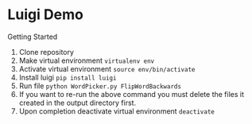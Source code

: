 # Luigi Demo

Getting Started

1. Clone repository
2. Make virtual environment
  `virtualenv env`
3. Activate virtual environment
  `source env/bin/activate`
4. Install luigi
  `pip install luigi`
5. Run file
  `python WordPicker.py FlipWordBackwards`
6. If you want to re-run the above command you must delete the files it created in the output directory first.
7. Upon completion deactivate virtual environment
  `deactivate`
